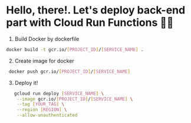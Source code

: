 # Hello, there!. Let's deploy back-end part with Cloud Run Functions 🚀🚀

1. Build Docker by dockerfile

```bash
docker build -t gcr.io/[PROJECT_ID]/[SERVICE_NAME] .
```

2. Create image for docker

```bash
 docker push gcr.io/[PROJECT_ID]/[SERVICE_NAME]
```

3. Deploy it!

```bash
   gcloud run deploy [SERVICE_NAME] \
    --image gcr.io/[PROJECT_ID]/[SERVICE_NAME] \
    --tag [YOUR_TAG] \
    --region [REGION] \
    --allow-unauthenticated
```
